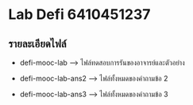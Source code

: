 # Lab Defi 6410451237

## รายละเอียดไฟล์
- defi-mooc-lab       -->     ไฟล์ทดสอบการรันของอาจารย์และตัวอย่าง

- defi-mooc-lab-ans2  -->   ไฟล์ทั้งหมดของคำถามข้อ 2

- defi-mooc-lab-ans3  -->   ไฟล์ทั้งหมดของคำถามข้อ 3